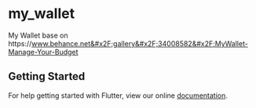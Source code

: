 # my_wallet

My Wallet base on https:&#x2F;&#x2F;www.behance.net&#x2F;gallery&#x2F;34008582&#x2F;MyWallet-Manage-Your-Budget

## Getting Started

For help getting started with Flutter, view our online
[documentation](https://flutter.io/).
